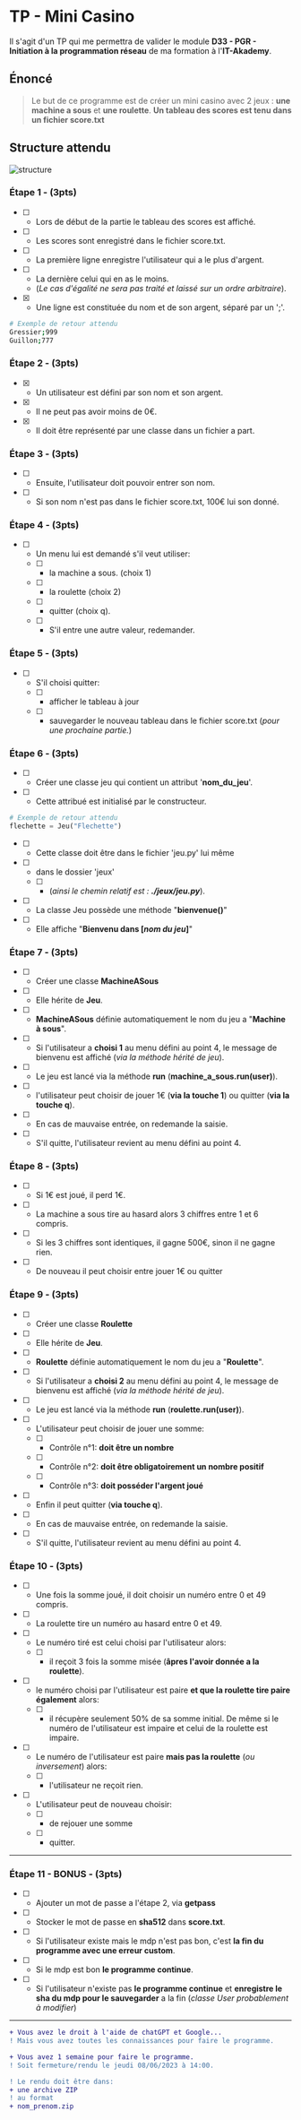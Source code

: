 # TP - Mini Casino

Il s'agit d'un TP qui me permettra de valider le module **D33 - PGR - Initiation à la programmation réseau** de ma formation à l'**IT-Akademy**.

## Énoncé

> Le but de ce programme est de créer un mini casino avec 2 jeux : **une machine a sous** et **une roulette**.
> **Un tableau des scores est tenu dans un fichier score.txt**

## Structure attendu

![structure](./assets/images/Exemple_structure_projet.png)

### Étape 1 - (3pts)

-   [ ] -   Lors de début de la partie le tableau des scores est affiché.
-   [ ] -   Les scores sont enregistré dans le fichier score.txt.
-   [ ] -   La première ligne enregistre l'utilisateur qui a le plus d'argent.
-   [ ] -   La dernière celui qui en as le moins.
    -   (_Le cas d'égalité ne sera pas traité et laissé sur un ordre arbitraire_).
-   [X] -   Une ligne est constituée du nom et de son argent, séparé par un ';'.

```sh
# Exemple de retour attendu
Gressier;999
Guillon;777
```

### Étape 2 - (3pts)

-   [X] -   Un utilisateur est défini par son nom et son argent.
-   [X] -   Il ne peut pas avoir moins de 0€.
-   [X] -   Il doit être représenté par une classe dans un fichier a part.

### Étape 3 - (3pts)

-   [ ] -   Ensuite, l'utilisateur doit pouvoir entrer son nom.
-   [ ] -   Si son nom n'est pas dans le fichier score.txt, 100€ lui son donné.

### Étape 4 - (3pts)

-   [ ] -   Un menu lui est demandé s'il veut utiliser:
    -   [ ] -   la machine a sous. (choix 1)
    -   [ ] -   la roulette (choix 2)
    -   [ ] -   quitter (choix q).
    -   [ ] -   S'il entre une autre valeur, redemander.

### Étape 5 - (3pts)

-   [ ] -   S'il choisi quitter:
    -   [ ] -   afficher le tableau à jour
    -   [ ] -   sauvegarder le nouveau tableau dans le fichier score.txt (_pour une prochaine partie._)

### Étape 6 - (3pts)

-   [ ] -   Créer une classe jeu qui contient un attribut '**nom_du_jeu**'.
-   [ ] -   Cette attribué est initialisé par le constructeur.

```python
# Exemple de retour attendu
flechette = Jeu("Flechette")
```

-   [ ] -   Cette classe doit être dans le fichier 'jeu.py' lui même
-   [ ] -   dans le dossier 'jeux'
    -   [ ] -   (_ainsi le chemin relatif est : **./jeux/jeu.py**_).
-   [ ] -   La classe Jeu possède une méthode "**bienvenue()**"
-   [ ] -   Elle affiche "**Bienvenu dans [_nom du jeu_]**"

### Étape 7 - (3pts)

-   [ ] -   Créer une classe **MachineASous**
-   [ ] -   Elle hérite de **Jeu**.
-   [ ] -   **MachineASous** définie automatiquement le nom du jeu a "**Machine à sous**".
-   [ ] -   Si l'utilisateur a **choisi 1** au menu défini au point 4, le message de bienvenu est affiché (_via la méthode hérité de jeu_).
-   [ ] -   Le jeu est lancé via la méthode **run** (**machine_a_sous.run(user)**).
-   [ ] -   l'utilisateur peut choisir de jouer 1€ (**via la touche 1**) ou quitter (**via la touche q**).
-   [ ] -   En cas de mauvaise entrée, on redemande la saisie.
-   [ ] -   S'il quitte, l'utilisateur revient au menu défini au point 4.

### Étape 8 - (3pts)

-   [ ] -   Si 1€ est joué, il perd 1€.
-   [ ] -   La machine a sous tire au hasard alors 3 chiffres entre 1 et 6 compris.
-   [ ] -   Si les 3 chiffres sont identiques, il gagne 500€, sinon il ne gagne rien.
-   [ ] -   De nouveau il peut choisir entre jouer 1€ ou quitter

### Étape 9 - (3pts)

-   [ ] -   Créer une classe **Roulette**
-   [ ] -   Elle hérite de **Jeu**.
-   [ ] -   **Roulette** définie automatiquement le nom du jeu a "**Roulette**".
-   [ ] -   Si l'utilisateur a **choisi 2** au menu défini au point 4, le message de bienvenu est affiché (_via la méthode hérité de jeu_).
-   [ ] -   Le jeu est lancé via la méthode **run** (**roulette.run(user)**).
-   [ ] -   L'utilisateur peut choisir de jouer une somme:
    -   [ ] -   Contrôle n°1: **doit être un nombre**
    -   [ ] -   Contrôle n°2: **doit être obligatoirement un nombre positif**
    -   [ ] -   Contrôle n°3: **doit posséder l'argent joué**
-   [ ] -   Enfin il peut quitter (**via touche q**).
-   [ ] -   En cas de mauvaise entrée, on redemande la saisie.
-   [ ] -   S'il quitte, l'utilisateur revient au menu défini au point 4.

### Étape 10 - (3pts)

-   [ ] -   Une fois la somme joué, il doit choisir un numéro entre 0 et 49 compris.
-   [ ] -   La roulette tire un numéro au hasard entre 0 et 49.
-   [ ] -   Le numéro tiré est celui choisi par l'utilisateur alors:
    -   [ ] -   il reçoit 3 fois la somme misée (**âpres l'avoir donnée a la roulette**).
-   [ ] -   le numéro choisi par l'utilisateur est paire **et que la roulette tire paire également** alors:
    -   [ ] -   il récupère seulement 50% de sa somme initial. De même si le numéro de l'utilisateur est impaire et celui de la roulette est impaire.
-   [ ] -   Le numéro de l'utilisateur est paire **mais pas la roulette** (_ou inversement_) alors:
    -   [ ] -   l'utilisateur ne reçoit rien.
-   [ ] -   L'utilisateur peut de nouveau choisir:
    -   [ ] -   de rejouer une somme
    -   [ ] -   quitter.

---

### Étape 11 - BONUS - (3pts)

-   [ ] -   Ajouter un mot de passe a l'étape 2, via **getpass**
-   [ ] -   Stocker le mot de passe en **sha512** dans **score.txt**.
-   [ ] -   Si l'utilisateur existe mais le mdp n'est pas bon, c'est **la fin du programme avec une erreur custom**.
-   [ ] -   Si le mdp est bon **le programme continue**.
-   [ ] -   Si l'utilisateur n'existe pas **le programme continue** et **enregistre le sha du mdp pour le sauvegarder** a la fin (_classe User probablement à modifier_)

---

```diff
+ Vous avez le droit à l'aide de chatGPT et Google...
! Mais vous avez toutes les connaissances pour faire le programme.

+ Vous avez 1 semaine pour faire le programme.
! Soit fermeture/rendu le jeudi 08/06/2023 à 14:00.

! Le rendu doit être dans:
+ une archive ZIP
! au format
+ nom_prenom.zip
```

[^note]: This README File as write by Alain GUILLON.
[^other_note]: This TP as imagine by Paul GRESSIER
